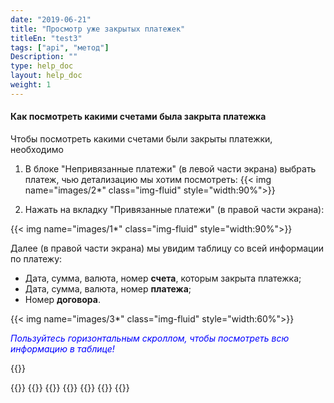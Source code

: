 ```yaml
---
date: "2019-06-21"
title: "Просмотр уже закрытых платежек"
titleEn: "test3"
tags: ["api", "метод"]
Description: ""
type: help_doc
layout: help_doc
weight: 1
---
```


#### Как посмотреть какими счетами была закрыта платежка

Чтобы посмотреть какими счетами были закрыты платежки, необходимо 

1. В блоке "Непривязанные платежи" (в левой части экрана) выбрать платеж, чью детализацию мы хотим посмотреть:
{{< img name="images/2*" class="img-fluid" style="width:90%">}} <br/>

2. Нажать на вкладку "Привязанные платежи" (в правой части экрана):

{{< img name="images/1*" class="img-fluid" style="width:90%">}} <br/>

Далее (в правой части экрана) мы увидим таблицу со всей информации по платежу: 

* Дата, сумма, валюта, номер <b>счета</b>, которым закрыта платежка; <br/>
* Дата, сумма, валюта, номер <b>платежа</b>; <br/> 
* Номер <b>договора</b>. <br/>

{{< img name="images/3*" class="img-fluid" style="width:60%">}}

<span style="color:blue">*Пользуйтесь горизонтальным скроллом, чтобы посмотреть всю информацию в таблице!*</span>

{{<isHelpful>}}

{{<seeAlso>}}
    {{<seeAlsoItem link="/payments_and_invoices/rules_of_binding/ " text="Правила привязки платежей">}}
    {{<seeAlsoItem link="/payments_and_invoices/instruction_of_binding/rouble-rouble/" text="Закрытие рублевых счетов при оплате в рублях">}}
    {{<seeAlsoItem link="/payments_and_invoices/instruction_of_binding/usd-rouble/" text="Закрытие валютных счетов при оплате в рублях">}}
    {{<seeAlsoItem link="/payments_and_invoices/instruction_of_binding/usd-usd/" text="Закрытие валютных счетов при оплате в валюте">}}
    {{<seeAlsoItem link="/payments_and_invoices/instruction_of_binding/sample_letter/" text="Образцы писем">}}
{{</seeAlso>}}
